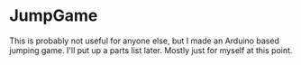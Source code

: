 # JumpGame

This is probably not useful for anyone else, but I made an Arduino based jumping game.  I'll put up a parts list later.  Mostly just for myself at this point.

